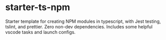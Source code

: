 # starter-ts-npm

Starter template for creating NPM modules in typescript, with Jest testing, tslint, and prettier. Zero non-dev dependencies. Includes some helpful vscode tasks and launch configs.
